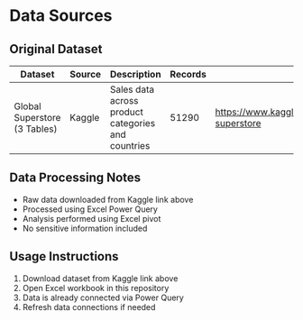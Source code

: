 # Data Sources

## Original Dataset
| Dataset | Source | Description | Records | Link |
|---------|---------|-------------|---------|------|
| Global Superstore (3 Tables) | Kaggle | Sales data across product categories and countries | 51290 | https://www.kaggle.com/datasets/shekpaul/global-superstore |

## Data Processing Notes
- Raw data downloaded from Kaggle link above
- Processed using Excel Power Query
- Analysis performed using Excel pivot
- No sensitive information included

## Usage Instructions
1. Download dataset from Kaggle link above
2. Open Excel workbook in this repository
3. Data is already connected via Power Query
4. Refresh data connections if needed
